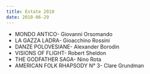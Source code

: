 ```yaml
---
title: Estate 2010
date: 2010-06-29
---
```

  * MONDO ANTICO- Giovanni Orsomando
  * LA GAZZA LADRA- Gioacchino Rossini
  * DANZE POLOVESIANE- Alexander Borodin
  * VISIONS OF FLIGHT- Robert Sheldon
  * THE GODFATHER SAGA- Nino Rota
  * AMERICAN FOLK RHAPSODY N° 3- Clare Grundman